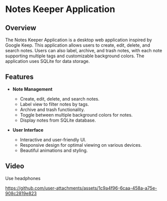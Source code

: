 # Notes Keeper Application

## Overview

The Notes Keeper Application is a desktop web application inspired by Google Keep. This application allows users to create, edit, delete, and search notes. Users can also label, archive, and trash notes, with each note supporting multiple tags and customizable background colors. The application uses SQLite for data storage.

## Features

- **Note Management**
  - Create, edit, delete, and search notes.
  - Label view to filter notes by tags.
  - Archive and trash functionality.
  - Toggle between multiple background colors for notes.
  - Display notes from SQLite database.
  
- **User Interface**
  - Interactive and user-friendly UI.
  - Responsive design for optimal viewing on various devices.
  - Beautiful animations and styling.


## Video 
Use headphones 

https://github.com/user-attachments/assets/1c9a4f96-6caa-458a-a75e-908c2819e823


